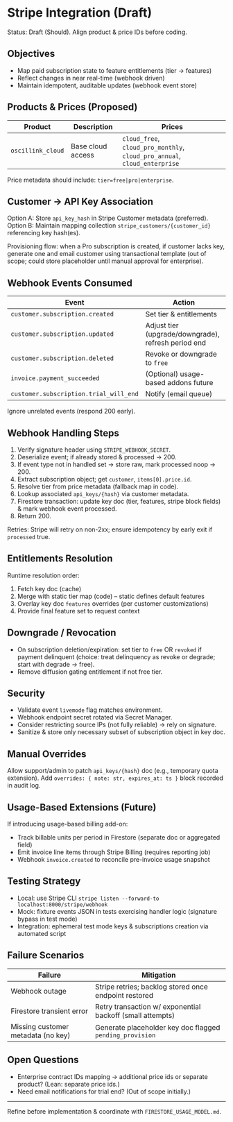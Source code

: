 # Stripe Integration (Draft)

Status: Draft (Should). Align product & price IDs before coding.

## Objectives
- Map paid subscription state to feature entitlements (tier -> features)
- Reflect changes in near real-time (webhook driven)
- Maintain idempotent, auditable updates (webhook event store)

## Products & Prices (Proposed)
| Product | Description | Prices |
|---------|-------------|--------|
| `oscillink_cloud` | Base cloud access | `cloud_free`, `cloud_pro_monthly`, `cloud_pro_annual`, `cloud_enterprise` |

Price metadata should include: `tier=free|pro|enterprise`.

## Customer -> API Key Association
Option A: Store `api_key_hash` in Stripe Customer metadata (preferred).
Option B: Maintain mapping collection `stripe_customers/{customer_id}` referencing key hash(es).

Provisioning flow: when a Pro subscription is created, if customer lacks key, generate one and email customer using transactional template (out of scope; could store placeholder until manual approval for enterprise).

## Webhook Events Consumed
| Event | Action |
|-------|--------|
| `customer.subscription.created` | Set tier & entitlements |
| `customer.subscription.updated` | Adjust tier (upgrade/downgrade), refresh period end |
| `customer.subscription.deleted` | Revoke or downgrade to `free` |
| `invoice.payment_succeeded` | (Optional) usage-based addons future |
| `customer.subscription.trial_will_end` | Notify (email queue) |

Ignore unrelated events (respond 200 early).

## Webhook Handling Steps
1. Verify signature header using `STRIPE_WEBHOOK_SECRET`.
2. Deserialize event; if already stored & processed -> 200.
3. If event type not in handled set -> store raw, mark processed noop -> 200.
4. Extract subscription object; get `customer`, `items[0].price.id`.
5. Resolve tier from price metadata (fallback map in code).
6. Lookup associated `api_keys/{hash}` via customer metadata.
7. Firestore transaction: update key doc (tier, features, stripe block fields) & mark webhook event processed.
8. Return 200.

Retries: Stripe will retry on non-2xx; ensure idempotency by early exit if `processed` true.

## Entitlements Resolution
Runtime resolution order:
1. Fetch key doc (cache)
2. Merge with static tier map (code) – static defines default features
3. Overlay key doc `features` overrides (per customer customizations)
4. Provide final feature set to request context

## Downgrade / Revocation
- On subscription deletion/expiration: set tier to `free` OR `revoked` if payment delinquent (choice: treat delinquency as revoke or degrade; start with degrade -> free).
- Remove diffusion gating entitlement if not free tier.

## Security
- Validate event `livemode` flag matches environment.
- Webhook endpoint secret rotated via Secret Manager.
- Consider restricting source IPs (not fully reliable) -> rely on signature.
- Sanitize & store only necessary subset of subscription object in key doc.

## Manual Overrides
Allow support/admin to patch `api_keys/{hash}` doc (e.g., temporary quota extension). Add `overrides: { note: str, expires_at: ts }` block recorded in audit log.

## Usage-Based Extensions (Future)
If introducing usage-based billing add-on:
- Track billable units per period in Firestore (separate doc or aggregated field)
- Emit invoice line items through Stripe Billing (requires reporting job)
- Webhook `invoice.created` to reconcile pre-invoice usage snapshot

## Testing Strategy
- Local: use Stripe CLI `stripe listen --forward-to localhost:8000/stripe/webhook`
- Mock: fixture events JSON in tests exercising handler logic (signature bypass in test mode)
- Integration: ephemeral test mode keys & subscriptions creation via automated script

## Failure Scenarios
| Failure | Mitigation |
|---------|------------|
| Webhook outage | Stripe retries; backlog stored once endpoint restored |
| Firestore transient error | Retry transaction w/ exponential backoff (small attempts) |
| Missing customer metadata (no key) | Generate placeholder key doc flagged `pending_provision` |

## Open Questions
- Enterprise contract IDs mapping -> additional price ids or separate product? (Lean: separate price ids.)
- Need email notifications for trial end? (Out of scope initially.)

---
Refine before implementation & coordinate with `FIRESTORE_USAGE_MODEL.md`.
